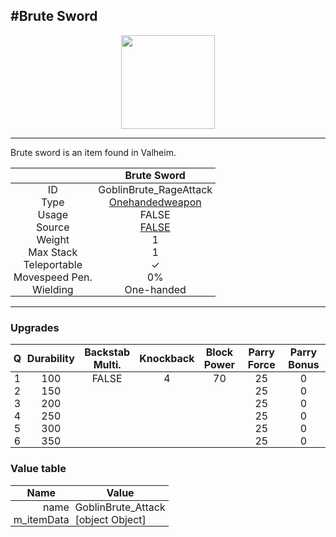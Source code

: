 <meta property="og:title" content="Brute Sword - MoreValheim" /><meta property="og:type" content="website" /><meta property="og:image" content="/assets/brute_sword.png" /><meta property="og:description" content="Brute Sword is an item found in Valheim." /><meta name="theme-color" content="#546D78"><meta name="twitter:card" content="summary_large_image">
#Brute Sword
-------------
<style>img {width:20px;}.tb {width:150px;display: block;margin-left: auto;margin-right: auto;}</style>

<style>.md-typeset table:not([class]) th:not([align]) {min-width:unset!important;}</style>
<style>td{padding:0em 0.3em!important;text-align:center!important;border-left:.05rem solid var(--md-default-fg-color--lightest)}</style>

<style>th{padding:0.1em 0.3em!important;text-align:center!important;font-weight:bold}</style>

<style>pre{text-align:right!important}</style>
<style>table tr td:first-child {border-left: 0;};</style>

<figure><img src="/assets/brute_sword.png" class="tb" /><figcaption><small></small></figcaption></figure>

-------------

Brute sword is an item found in Valheim.

|        | Brute Sword              |
| ----------- | ------------------------------------ |
| ID |GoblinBrute_RageAttack
| Type | [Onehandedweapon](../../types/onehandedweapon)
| Usage | FALSE<br>
| Source | [FALSE](../../items/false)
| Weight | 1 |
| Max Stack | 1 |
| Teleportable | ✓
| Movespeed Pen. | 0%
| Wielding | One-handed


-------------

### Upgrades
| Q | Durability | Backstab Multi. | Knockback | Block Power | Parry Force | Parry Bonus
| - | - | - | - | - | - | - 
1 | 100 | FALSE | 4 | 70 | 25 | 0 | 1.5 | 
 | 2 | 150 |  |  |  | 25 | 0 |  | 
 | 3 | 200 |  |  |  | 25 | 0 |  | 
 | 4 | 250 |  |  |  | 25 | 0 |  | 
 | 5 | 300 |  |  |  | 25 | 0 |  | 
 | 6 | 350 |  |  |  | 25 | 0 |  | 


### Value table
| Name | Value
| - | - |
| <div style="text-align:right">name</div> | <div style="text-align:left">GoblinBrute_Attack</div> | 
| <div style="text-align:right">m_itemData</div> | <div style="text-align:left">[object Object]</div> | 